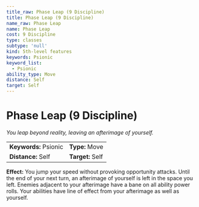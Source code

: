 ```yaml
---
title_raw: Phase Leap (9 Discipline)
title: Phase Leap (9 Discipline)
name_raw: Phase Leap
name: Phase Leap
cost: 9 Discipline
type: classes
subtype: 'null'
kind: 5th-level features
keywords: Psionic
keyword_list:
  - Psionic
ability_type: Move
distance: Self
target: Self
---
```


# Phase Leap (9 Discipline)

*You leap beyond reality, leaving an afterimage of yourself.*

|                       |                  |
| :-------------------- | :--------------- |
| **Keywords:** Psionic | **Type:** Move   |
| **Distance:** Self    | **Target:** Self |

**Effect:** You jump your speed without provoking opportunity attacks. Until the end of your next turn, an afterimage of yourself is left in the space you left. Enemies adjacent to your afterimage have a bane on all ability power rolls. Your abilities have line of effect from your afterimage as well as yourself.
